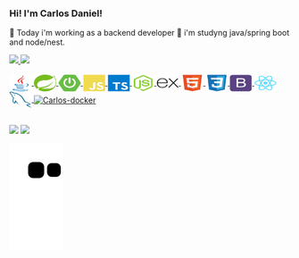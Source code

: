### Hi! I'm Carlos Daniel!


🔭 Today i'm working as a backend developer
🌱 i'm studyng java/spring boot and node/nest.
 <div>
  <a href="https://github.com/CarlosDanielS3">
  <img height="180em" src="https://github-readme-stats.vercel.app/api?username=CarlosDanielS3&show_icons=true&theme=NightOwl&include_all_commits=true&count_private=true"/>
  <img height="180em" src="https://github-readme-stats.vercel.app/api/top-langs/?username=CarlosDanielS3&layout=compact&langs_count=7&theme=NightOwl"/>
</div>
<div style="display: inline_block"><br>
  
  <img align="center" alt="Carlos-java" height="30" width="40" src="https://raw.githubusercontent.com/devicons/devicon/master/icons/java/java-original.svg">
  <img align="center" alt="Carlos-spring" height="30" width="40" src="https://raw.githubusercontent.com/devicons/devicon/master/icons/spring/spring-original.svg">
  <img align="center" alt="Carlos-springboot" height="30" width="40" src="https://raw.githubusercontent.com/thalesmacena/thalesmacena/master/.github/springboot-icon.svg">
  <img align="center" alt="Carlos-Js" height="30" width="40" src="https://raw.githubusercontent.com/devicons/devicon/master/icons/javascript/javascript-plain.svg">
  <img align="center" alt="Carlos-Ts" height="30" width="40" src="https://raw.githubusercontent.com/devicons/devicon/master/icons/typescript/typescript-plain.svg">
  <img align="center" alt="Carlos-nodejs" height="30" width="40" src="https://raw.githubusercontent.com/devicons/devicon/master/icons/nodejs/nodejs-original.svg">
  <img align="center" alt="Carlos-express" height="30" width="40" src="https://raw.githubusercontent.com/devicons/devicon/master/icons/express/express-original.svg">
  <img align="center" alt="Carlos-HTML" height="30" width="40" src="https://raw.githubusercontent.com/devicons/devicon/master/icons/html5/html5-original.svg">
  <img align="center" alt="Carlos-CSS" height="30" width="40" src="https://raw.githubusercontent.com/devicons/devicon/master/icons/css3/css3-original.svg">
  <img align="center" alt="Carlos-bootstrap" height="30" width="40" src="https://raw.githubusercontent.com/devicons/devicon/master/icons/bootstrap/bootstrap-plain.svg">
   <img align="center" alt="Carlos-React" height="30" width="40" src="https://raw.githubusercontent.com/devicons/devicon/master/icons/react/react-original.svg">
  <img align="center" alt="Carlos-mysql" height="30" width="40" src="https://raw.githubusercontent.com/devicons/devicon/master/icons/mysql/mysql-original.svg">
  <img align="center" alt="Carlos-docker" height="30" width="40" src="https://d1q6f0aelx0por.cloudfront.net/product-logos/library-docker-logo.png">

  ##
 
<div> 
  <a href = "mailto:gordonkoerich@gmail.com"><img src="https://img.shields.io/badge/-Gmail-%23333?style=for-the-badge&logo=gmail&logoColor=white" target="_blank"></a>
  <a href="https://www.linkedin.com/in/carlos-daniel-technology-enthusiast/" target="_blank"><img src="https://img.shields.io/badge/-LinkedIn-%230077B5?style=for-the-badge&logo=linkedin&logoColor=white" target="_blank"></a> 
 
  ![Snake animation](https://github.com/CarlosDanielS3/CarlosDanielS3/blob/output/github-contribution-grid-snake.svg)
 
</div>


